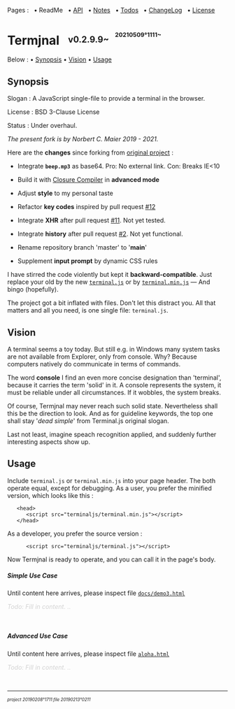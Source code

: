 ﻿Pages : &nbsp;
 • ReadMe &nbsp;
 • [API](./docs/api.md) &nbsp;
 • [Notes](./docs/notes.md) &nbsp;
 • [Todos](./docs/todos.md) &nbsp;
 • [ChangeLog](./docs/changelog.md) &nbsp;
 • [License](./docs/license.md)

# Termjnal &nbsp; <sup><sub>v0.2.9.9~ &nbsp; <sup><sup>20210509°1111~</sup></sup></sub></sup>

Below :
 • [Synopsis](#synopsis)
 • [Vision](#vision)
 • [Usage](#usage)

<a name="synopsis"></a>
## Synopsis

Slogan : A JavaScript single-file to provide a terminal in the browser.

License : BSD 3-Clause License

Status : Under overhaul.

_The present fork is by Norbert C. Maier 2019 - 2021._

Here are the **changes** since forking from
 [original project](https://github.com/eosterberg/terminaljs) :

- Integrate **`beep.mp3`** as base64.
   Pro: No external link. Con: Breaks IE<10

- Build it with [Closure Compiler](https://developers.google.com/closure/compiler/) in **advanced mode**

- Adjust **style** to my personal taste

- Refactor **key codes** inspired by pull request [#12](https://github.com/eosterberg/terminaljs/pull/12)

- Integrate **XHR** after pull request [#11](https://github.com/eosterberg/terminaljs/pull/11).
  Not yet tested.

- Integrate **history** after pull request [#2](https://github.com/eosterberg/terminaljs/pull/2).
  Not yet functional.

- Rename repository branch 'master' to '**main**'

- Supplement **input prompt** by dynamic CSS rules

I have stirred the code violently but kept it **backward-compatible**.
 Just replace your old by the new [`terminal.js`](./terminal.js)
 or by [`terminal.min.js`](./terminal.min.js) — And bingo (hopefully).

The project got a bit inflated with files. Don't let this distract you.
 All that matters and all you need, is one single file: `terminal.js`.

<a name="vision"></a>
## Vision

A terminal seems a toy today. But still e.g. in Windows many system
 tasks are not available from Explorer, only from console. Why?
 Because computers natively do communicate in terms of commands.

The word **console** I find an even more concise designation than 'terminal',
 because it carries the term 'solid' in it. A console represents the
 system, it must be reliable under all circumstances. If it wobbles,
 the system breaks.

Of course, Termjnal may never reach such solid state. Nevertheless shall
 this be the direction to look. And as for guideline keywords, the top one
 shall stay '*dead simple*' from Terminal.js original slogan.

Last not least, imagine speach recognition applied, and suddenly further
 interesting aspects show up.

<a name="usage"></a>
## Usage

Include `terminal.js` or `terminal.min.js` into your page header.
The both operate equal, except for debugging.
As a user, you prefer the minified version, which looks like this&nbsp;:

```
   <head>
      <script src="terminaljs/terminal.min.js"></script>
   </head>
```

As a developer, you prefer the source version :

```
      <script src="terminaljs/terminal.js"></script>
```

Now Termjnal is ready to operate, and you can call it in the page's body.

<a name="usage_simple"></a>
##### Simple Use Case

Until content here arrives, please inspect file
[`docs/demo3.html`](./docs/demo3.html)

*<span style="color:LightGray;">Todo: Fill in content. ..</span>*

&nbsp;

<a name="usage_advanced"></a>
##### Advanced Use Case

Until content here arrives, please inspect file
[`aloha.html`](./aloha.html)

*<span style="color:LightGray;">Todo: Fill in content. ..</span>*

&nbsp;

---

<sup><sub>*project 20190208°1711 file 20190213°0211*</sub></sup>
